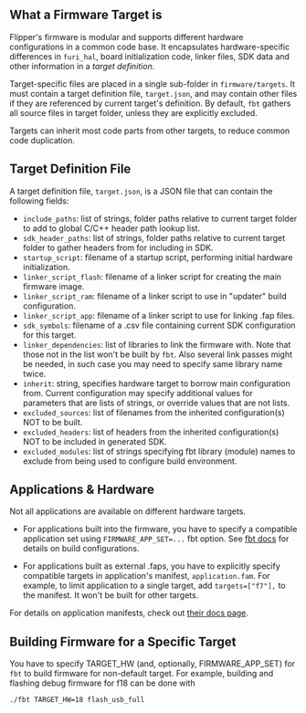 ## What a Firmware Target is

Flipper's firmware is modular and supports different hardware configurations in a common code base. It encapsulates hardware-specific differences in `furi_hal`, board initialization code, linker files, SDK data and other information in a _target definition_.

Target-specific files are placed in a single sub-folder in `firmware/targets`. It must contain a target definition file, `target.json`, and may contain other files if they are referenced by current target's definition. By default, `fbt` gathers all source files in target folder, unless they are explicitly excluded.

Targets can inherit most code parts from other targets, to reduce common code duplication.


## Target Definition File

A target definition file, `target.json`, is a JSON file that can contain the following fields:

* `include_paths`: list of strings, folder paths relative to current target folder to add to global C/C++ header path lookup list.
* `sdk_header_paths`: list of strings, folder paths relative to current target folder to gather headers from for including in SDK.
* `startup_script`: filename of a startup script, performing initial hardware initialization.
* `linker_script_flash`: filename of a linker script for creating the main firmware image.
* `linker_script_ram`: filename of a linker script to use in "updater" build configuration.
* `linker_script_app`: filename of a linker script to use for linking .fap files.
* `sdk_symbols`: filename of a .csv file containing current SDK configuration for this target.
* `linker_dependencies`: list of libraries to link the firmware with. Note that those not in the list won't be built by `fbt`. Also several link passes might be needed, in such case you may need to specify same library name twice.
* `inherit`: string, specifies hardware target to borrow main configuration from. Current configuration may specify additional values for parameters that are lists of strings, or override values that are not lists.
* `excluded_sources`: list of filenames from the inherited configuration(s) NOT to be built.
* `excluded_headers`: list of headers from the inherited configuration(s) NOT to be included in generated SDK.
* `excluded_modules`: list of strings specifying fbt library (module) names to exclude from being used to configure build environment.


## Applications & Hardware

Not all applications are available on different hardware targets. 

* For applications built into the firmware, you have to specify a compatible application set using `FIRMWARE_APP_SET=...` fbt option. See [fbt docs](./fbt.md#firmware-application-set) for details on build configurations.

* For applications built as external .faps, you have to explicitly specify compatible targets in application's manifest, `application.fam`. For example, to limit application to a single target, add `targets=["f7"],` to the manifest. It won't be built for other targets.

For details on application manifests, check out [their docs page](./AppManifests.md).


## Building Firmware for a Specific Target

You have to specify TARGET_HW (and, optionally, FIRMWARE_APP_SET) for `fbt` to build firmware for non-default target. For example, building and flashing debug firmware for f18 can be done with

    ./fbt TARGET_HW=18 flash_usb_full

